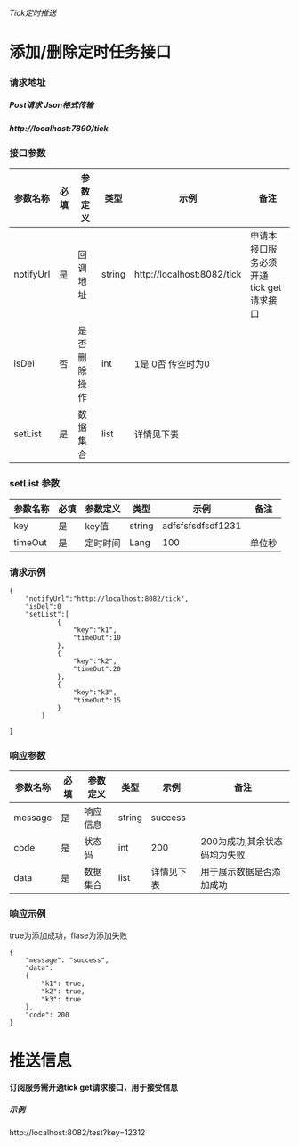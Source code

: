 
###### Tick定时推送

# 添加/删除定时任务接口

### 请求地址
##### Post请求 Json格式传输
##### http://localhost:7890/tick 

### 接口参数

 参数名称  | 必填 |参数定义 | 类型  | 示例  | 备注  |
 ------------ | ------------ |------------ | ------------ | ------------     | ------  
  notifyUrl |  是 | 回调地址| string  | http://localhost:8082/tick | 申请本接口服务必须开通 tick get请求接口
  isDel |  否 | 是否删除操作 | int| 1是 0否  传空时为0 |
  setList |  是 |数据集合| list  | 详情见下表  |

### setList 参数

 参数名称  | 必填  |参数定义 | 类型  | 示例  | 备注  |
 ------------ | ------------ |------------ | ------------ | ------------ | ------------ 
  key |  是 | key值  |string| adfsfsfsdfsdf1231 |
  timeOut | 是 | 定时时间  |Lang| 100 |  单位秒


### 请求示例

    {
    	"notifyUrl":"http://localhost:8082/tick",
    	"isDel":0
    	"setList":[
                {
                    "key":"k1",
                    "timeOut":10
                },
                {   
                    "key":"k2",
                    "timeOut":20
                },	
                {
                    "key":"k3",
                    "timeOut":15
                }
    		]
    	
    }

### 响应参数
 参数名称  | 必填 | 参数定义 | 类型  | 示例  | 备注  |
 ------------ | ------------ | ------------ | ------------ | ------------ | ------------ 
  message |  是 | 响应信息 | string  | success 
  code | 是 | 状态码 | int | 200 | 200为成功,其余状态码均为失败
  data |  是 | 数据集合|  list  |  详情见下表 | 用于展示数据是否添加成功

### 响应示例

true为添加成功，flase为添加失败

    {
        "message": "success",
        "data": 
        {
            "k1": true,
            "k2": true,
            "k3": true
        },
        "code": 200
    }


# 推送信息
#### 订阅服务需开通tick get请求接口，用于接受信息
##### 示例 
http://localhost:8082/test?key=12312
